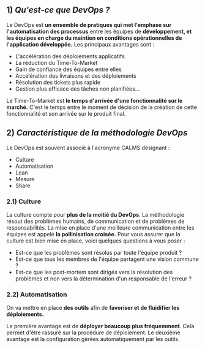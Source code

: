 ## 1) *Qu'est-ce que DevOps ?*
Le DevOps est **un ensemble de pratiques qui met l'emphase sur l'automatisation des processus** entre les équipes de **développement, et les équipes en charge du maintien en conditions opérationnelles de l'application développée.** 
Les principaux avantages sont :
- L'accélération des déploiements applicatifs
- La réduction du Time-To-Market
- Gain de confiance des équipes entre elles 
- Accélération des livraisons et des déploiements
- Résolution des tickets plus rapide
- Gestion plus efficace des tâches non planifiées…

Le Time-To-Market est **le temps d'arrivée d'une fonctionnalité sur le marché.** C'est le temps entre le moment de décision de la création de cette fonctionnalité et son arrivée sur le produit final.

## 2) *Caractéristique de la méthodologie DevOps*
Le DevOps est souvent associé à l'acronyme CALMS désignant :
- Culture
- Automatisation
- Lean
- Mesure
- Share

### 2.1) Culture
La culture compte pour **plus de la moitié du DevOps**. La méthodologie résout des problèmes humains, de communication et de problèmes de responsabilités.
La mise en place d'une meilleure communication entre les équipes est appelé **la pollinisation croisée.** Pour vous assurer que la culture est bien mise en place, voici quelques questions à vous poser :
- Est-ce que les problèmes sont résolus par toute l'équipe produit ?
- Est-ce que tous les membres de l'équipe partagent une vision commune ?
- Est-ce que les post-mortem sont dirigés vers la résolution des problèmes et non vers la détermination d'un responsable de l'erreur ?

### 2.2) Automatisation
On va mettre en place **des outils** afin de **favoriser et de fluidifier les déploiements.**

Le première avantage est de **déployer beaucoup plus fréquemment**. Cela permet d'être rassuré sur la procédure de déploiement.
Le deuxième avantage est la configuration gérées automatiquement par les outils.